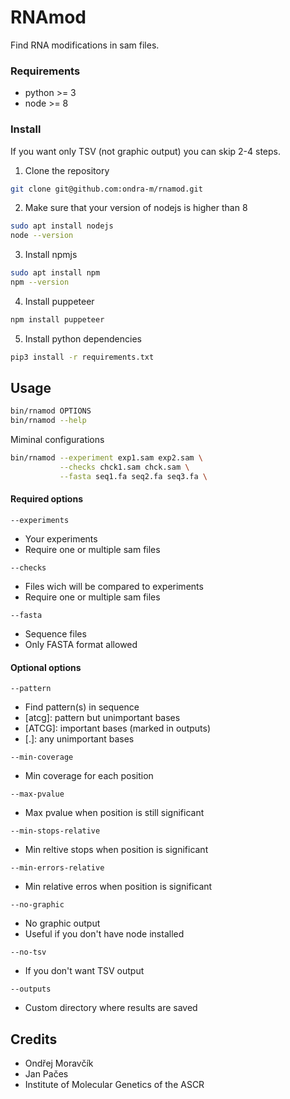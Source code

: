 # RNAmod

Find RNA modifications in sam files.

### Requirements

- python >= 3
- node >= 8

### Install

If you want only TSV (not graphic output) you can skip 2-4 steps.

1. Clone the repository

```bash
git clone git@github.com:ondra-m/rnamod.git
```

2. Make sure that your version of nodejs is higher than 8

```bash
sudo apt install nodejs
node --version
```

3. Install npmjs

```bash
sudo apt install npm
npm --version
```

4. Install puppeteer

```bash
npm install puppeteer
```

5. Install python dependencies

```bash
pip3 install -r requirements.txt
```

## Usage

```bash
bin/rnamod OPTIONS
bin/rnamod --help
```

Miminal configurations

```bash
bin/rnamod --experiment exp1.sam exp2.sam \
           --checks chck1.sam chck.sam \
           --fasta seq1.fa seq2.fa seq3.fa \
```

#### Required options

`--experiments`
- Your experiments
- Require one or multiple sam files

`--checks`
- Files wich will be compared to experiments
- Require one or multiple sam files

`--fasta`
- Sequence files
- Only FASTA format allowed

#### Optional options

`--pattern`
- Find pattern(s) in sequence
- [atcg]: pattern but unimportant bases
- [ATCG]: important bases (marked in outputs)
- [.]: any unimportant bases

`--min-coverage`
- Min coverage for each position

`--max-pvalue`
- Max pvalue when position is still significant

`--min-stops-relative`
- Min reltive stops when position is significant

`--min-errors-relative`
- Min relative erros when position is significant

`--no-graphic`
- No graphic output
- Useful if you don't have node installed

`--no-tsv`
- If you don't want TSV output

`--outputs`
- Custom directory where results are saved

## Credits

- Ondřej Moravčík
- Jan Pačes
- Institute of Molecular Genetics of the ASCR
